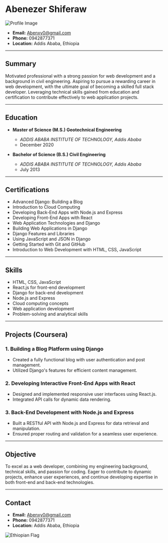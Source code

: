 # Abenezer Shiferaw

![Profile Image](profile_image.jpg)

- **Email:** Abenxy0@gmail.com
- **Phone:** 0942877371
- **Location:** Addis Ababa, Ethiopia

---

## Summary

Motivated professional with a strong passion for web development and a background in civil engineering. Aspiring to pursue a rewarding career in web development, with the ultimate goal of becoming a skilled full stack developer. Leveraging technical skills gained from education and certification to contribute effectively to web application projects.

---

## Education

- **Master of Science (M.S.) Geotechnical Engineering**
  - *ADDIS ABABA INSTITUTE OF TECHNOLOGY, Addis Ababa*
  - December 2020

- **Bachelor of Science (B.S.) Civil Engineering**
  - *ADDIS ABABA INSTITUTE OF TECHNOLOGY, Addis Ababa*
  - July 2013

---

## Certifications

- Advanced Django: Building a Blog
- Introduction to Cloud Computing
- Developing Back-End Apps with Node.js and Express
- Developing Front-End Apps with React
- Web Application Technologies and Django
- Building Web Applications in Django
- Django Features and Libraries
- Using JavaScript and JSON in Django
- Getting Started with Git and GitHub
- Introduction to Web Development with HTML, CSS, JavaScript

---

## Skills

- HTML, CSS, JavaScript
- React.js for front-end development
- Django for back-end development
- Node.js and Express
- Cloud computing concepts
- Web application development
- Problem-solving and analytical skills

---

## Projects (Coursera)

### 1. Building a Blog Platform using Django
- Created a fully functional blog with user authentication and post management.
- Utilized Django's features for efficient content management.

### 2. Developing Interactive Front-End Apps with React
- Designed and implemented responsive user interfaces using React.js.
- Integrated API calls for dynamic data rendering.

### 3. Back-End Development with Node.js and Express
- Built a RESTful API with Node.js and Express for data retrieval and manipulation.
- Ensured proper routing and validation for a seamless user experience.

---

## Objective

To excel as a web developer, combining my engineering background, technical skills, and passion for coding. Eager to contribute to dynamic projects, enhance user experiences, and continue developing expertise in both front-end and back-end technologies.

---

## Contact

- **Email:** Abenxy0@gmail.com
- **Phone:** 0942877371
- **Location:** Addis Ababa, Ethiopia

![Ethiopian Flag](ethiopian_flag.jpg)
